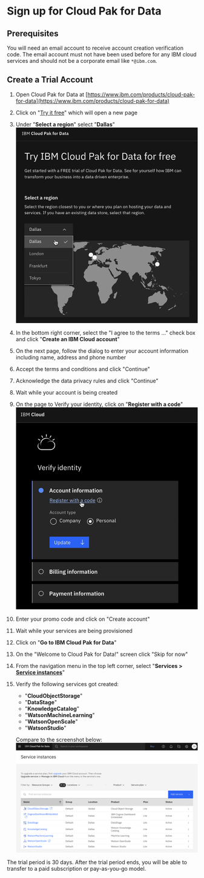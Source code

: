 # Sign up for Cloud Pak for Data

## Prerequisites

You will need an email account to receive account creation verification code.
The email account must not have been used before for any IBM cloud 
services and should not be a corporate email like `*@ibm.com`.

## Create a Trial Account

 1. Open Cloud Pak for Data at [https://www.ibm.com/products/cloud-pak-for-data](https://www.ibm.com/products/cloud-pak-for-data)
 2. Click on "[Try it free](https://dataplatform.cloud.ibm.com/registration/stepone?context=cpdaas&apps=all)" which will open a new page 
 3. Under "**Select a region**" select "**Dallas**"
    <img src="images/select-region-dallas.png" width="700"/>
 5. In the bottom right corner, select the "I agree to the terms ..." check box and 
    click "**Create an IBM Cloud account**"
 6. On the next page, follow the dialog to enter your account information including
    name, address and phone number
 7. Accept the terms and conditions and click "Continue"
 8. Acknowledge the data privacy rules and click "Continue"
 9. Wait while your account is being created
 10. On the page to Verify your identity, click on "**Register with a code**"
     <img src="images/register-with-a-code.png" width="700"/>
 11. Enter your promo code and click on "Create account"
 12. Wait while your services are being provisioned 
 13. Click on "**Go to IBM Cloud Pak for Data**"
 14. On the "Welcome to Cloud Pak for Data!" screen click "Skip for now"
 15. From the navigation menu in the top left corner, select "**Services > [Service instances](https://dataplatform.cloud.ibm.com/data/services?target=services&context=cpdaas)**"
 16. Verify the following services got created:
     - "**CloudObjectStorage**"
     - "**DataStage**"
     - "**KnowledgeCatalog**"
     - "**WatsonMachineLearning**"
     - "**WatsonOpenScale**"
     - "**WatsonStudio**"
 
     Compare to the screenshot below:
     <img src="images/service-instances.png" width="700"/>

The trial period is 30 days. After the trial period ends, you will be able to
transfer to a paid subscription or pay-as-you-go model.
